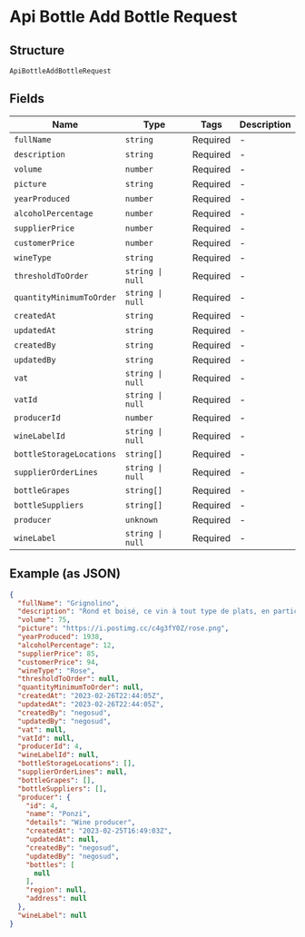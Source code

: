 
# Api Bottle Add Bottle Request

## Structure

`ApiBottleAddBottleRequest`

## Fields

| Name | Type | Tags | Description |
|  --- | --- | --- | --- |
| `fullName` | `string` | Required | - |
| `description` | `string` | Required | - |
| `volume` | `number` | Required | - |
| `picture` | `string` | Required | - |
| `yearProduced` | `number` | Required | - |
| `alcoholPercentage` | `number` | Required | - |
| `supplierPrice` | `number` | Required | - |
| `customerPrice` | `number` | Required | - |
| `wineType` | `string` | Required | - |
| `thresholdToOrder` | `string \| null` | Required | - |
| `quantityMinimumToOrder` | `string \| null` | Required | - |
| `createdAt` | `string` | Required | - |
| `updatedAt` | `string` | Required | - |
| `createdBy` | `string` | Required | - |
| `updatedBy` | `string` | Required | - |
| `vat` | `string \| null` | Required | - |
| `vatId` | `string \| null` | Required | - |
| `producerId` | `number` | Required | - |
| `wineLabelId` | `string \| null` | Required | - |
| `bottleStorageLocations` | `string[]` | Required | - |
| `supplierOrderLines` | `string \| null` | Required | - |
| `bottleGrapes` | `string[]` | Required | - |
| `bottleSuppliers` | `string[]` | Required | - |
| `producer` | `unknown` | Required | - |
| `wineLabel` | `string \| null` | Required | - |

## Example (as JSON)

```json
{
  "fullName": "Grignolino",
  "description": "Rond et boisé, ce vin à tout type de plats, en particulier les viandes blanches. Produit selon des normes stricts et éthiques par des producteurs éco-responsables. Fruits cueillis à la main par nos partenaires vignerons. Pour tout conseil, veuillez nous contacter, nous mettrons nos expertise à votre service",
  "volume": 75,
  "picture": "https://i.postimg.cc/c4g3fY0Z/rose.png",
  "yearProduced": 1938,
  "alcoholPercentage": 12,
  "supplierPrice": 85,
  "customerPrice": 94,
  "wineType": "Rose",
  "thresholdToOrder": null,
  "quantityMinimumToOrder": null,
  "createdAt": "2023-02-26T22:44:05Z",
  "updatedAt": "2023-02-26T22:44:05Z",
  "createdBy": "negosud",
  "updatedBy": "negosud",
  "vat": null,
  "vatId": null,
  "producerId": 4,
  "wineLabelId": null,
  "bottleStorageLocations": [],
  "supplierOrderLines": null,
  "bottleGrapes": [],
  "bottleSuppliers": [],
  "producer": {
    "id": 4,
    "name": "Ponzi",
    "details": "Wine producer",
    "createdAt": "2023-02-25T16:49:03Z",
    "updatedAt": null,
    "createdBy": "negosud",
    "updatedBy": "negosud",
    "bottles": [
      null
    ],
    "region": null,
    "address": null
  },
  "wineLabel": null
}
```

